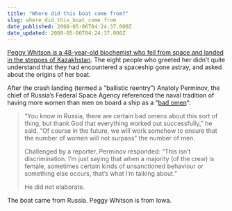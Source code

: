 ```yaml
---
title: "Where did this boat come from?"
slug: where_did_this_boat_come_from
date_published: 2008-05-06T04:24:37.000Z
date_updated: 2008-05-06T04:24:37.000Z
---
```


[Peggy Whitson is a 48-year-old biochemist who fell from space and landed in the steppes of Kazakhstan](http://dsc.discovery.com/news/2008/05/02/peggy-whitson-astronaut-print.html). The eight people who greeted her didn’t quite understand that they had encountered a spaceship gone astray, and asked about the origins of her boat.

After the crash landing (termed a “ballistic reentry”) Anatoly Perminov, the chief of Russia’s Federal Space Agency referenced the naval tradition of having more women than men on board a ship as a “[bad omen](http://www.ctv.ca/servlet/ArticleNews/story/CTVNews/20080419/soyuz_landing_080419/20080419)“:

> “You know in Russia, there are certain bad omens about this sort of thing, but thank God that everything worked out successfully,” he said. “Of course in the future, we will work somehow to ensure that the number of women will not surpass” the number of men.
> 
> Challenged by a reporter, Perminov responded: “This isn’t discrimination. I’m just saying that when a majority (of the crew) is female, sometimes certain kinds of unsanctioned behaviour or something else occurs, that’s what I’m talking about.”
> 
> He did not elaborate.

The boat came from Russia. Peggy Whitson is from Iowa.
